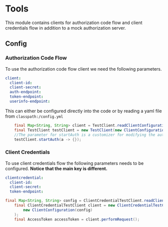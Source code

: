 # Tools
This module contains clients for authorization code flow and client credentials flow in addition to a mock authorization server.

## Config

### Authorization Code Flow

To use the authorization code flow client we need the following parameters.

```yaml
client:
  client-id: 
  client-secret: 
  auth-endpoint: 
  token-endpoint: 
  userinfo-endpoint: 
```

This can either be configured directly into the code or by reading a yaml file from `classpath:/config.yml`

```java
    final Map<String, String> client = TestClient.readClientConfiguration();
    final TestClient testClient = new TestClient(new ClientConfiguration(client), false);
    //The parameter for startAuth is a customizer for modifying the auth request
    testClient.startAuth(a -> {});
```

### Client Credentials

To use client credentials flow the following parameters needs to be configured.
**Notice that the main key is different.** 

```yaml
clientcredential:
  client-id: 
  client-secret: 
  token-endpoint: 
```

```java
final Map<String, String> config = ClientCredentialTestClient.readClientConfiguration();
    final ClientCredentialTestClient client = new ClientCredentialTestClient(
        new ClientConfiguration(config)
    );
    final AccessToken accessToken = client.performRequest();
```